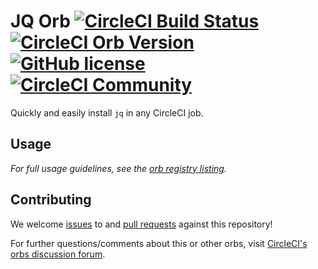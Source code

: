 # JQ Orb [![CircleCI Build Status](https://circleci.com/gh/CircleCI-Public/jq-orb.svg?style=shield "CircleCI Build Status")](https://circleci.com/gh/CircleCI-Public/jq-orb) [![CircleCI Orb Version](https://img.shields.io/badge/endpoint.svg?url=https://badges.circleci.io/orb/circleci/jq)](https://circleci.com/orbs/registry/orb/circleci/jq) [![GitHub license](https://img.shields.io/badge/license-MIT-blue.svg)](https://raw.githubusercontent.com/CircleCI-Public/jq-orb/master/LICENSE) [![CircleCI Community](https://img.shields.io/badge/community-CircleCI%20Discuss-343434.svg)](https://discuss.circleci.com/c/ecosystem/orbs)

Quickly and easily install `jq` in any CircleCI job.

## Usage

_For full usage guidelines, see the [orb registry listing](http://circleci.com/orbs/registry/orb/circleci/jq)._

## Contributing

We welcome [issues](https://github.com/CircleCI-Public/jq-orb/issues) to and [pull requests](https://github.com/CircleCI-Public/jq-orb/pulls) against this repository!

For further questions/comments about this or other orbs, visit [CircleCI's orbs discussion forum](https://discuss.circleci.com/c/orbs).
